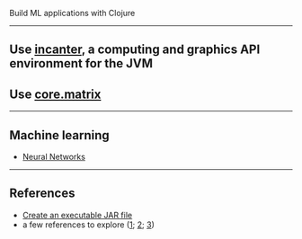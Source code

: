
Build ML applications with Clojure

<hr>

## Use <a href="./incanter">incanter</a>, a computing and graphics API environment for the JVM
## Use <a href="https://github.com/mikera/core.matrix/wiki">core.matrix</a>

<hr>

## Machine learning

- <a href="./neural_networks">Neural Networks</a>

<hr>

## References

- <a href="https://www.braveclojure.com/getting-started/">Create an executable JAR file</a>
- a few references to explore (<a href="https://medium.com/@salmanhossain500/clojure-linear-regression-6ef295bcc102">1</a>; <a href="https://defunsm.github.io/posts/clojure-incanter/">2</a>; <a href="https://defunsm.github.io/posts/clojure-r-squared/">3</a>)
